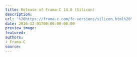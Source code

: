```yaml
---
title: Release of Frama-C 14.0 (Silicon)
description:
url: '%20https://frama-c.com/fc-versions/silicon.html%20'
date: 2016-12-01T00:00:00-00:00
preview_image:
featured:
authors:
- Frama-C
source:
---
```



